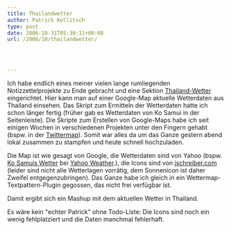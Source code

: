 ```yaml
---
title: Thailandwetter
author: Patrick Kollitsch
type: post
date: 2006-10-31T05:30:11+00:00
url: /2006/10/thailandwetter/




---
```

Ich habe endlich eines meiner vielen lange rumliegenden Notizzettelprojekte zu Ende gebracht und eine Sektion [Thailand-Wetter][1] eingerichtet. Hier kann man auf einer Google-Map aktuelle Wetterdaten aus Thailand einsehen. Das Skript zum Ermitteln der Wetterdaten hatte ich schon l&auml;nger fertig (fr&uuml;her gab es Wetterdaten von Ko Samui in der Seitenleiste). Die Skripte zum Erstellen von Google-Maps habe ich seit einigen Wochen in verschiedenen Projekten unter den Fingern gehabt (bspw. in der [Twittermap][2]). Somit war alles da um das Ganze gestern abend lokal zusammen zu stampfen und heute schnell hochzuladen. 

Die Map ist wie gesagt von Google, die Wetterdaten sind von Yahoo (bspw. [Ko Samuis Wetter][3] bei [Yahoo Weather][4].), die Icons sind von [jschreiber.com][5] (leider sind nicht alle Wetterlagen vorr&auml;tig, dem Sonnenicon ist daher Zweifel entgegenzubringen). Das Ganze habe ich gleich in ein Wettermap-Textpattern-Plugin gegossen, das nicht frei verf&uuml;gbar ist.

Damit ergibt sich ein Mashup mit dem aktuellen Wetter in Thailand.

Es w&auml;re kein "echter Patrick" ohne Todo-Liste: Die Icons sind noch ein wenig fehlplatziert und die Daten manchmal fehlerhaft.

 [1]: /thailand-wetter/
 [2]: http://grauhirn.org/twittermap
 [3]: http://us.rd.yahoo.com/dailynews/rss/weather/Ko_Samui__TH/*http://xml.weather.yahoo.com/forecast/THXX0046_c.html
 [4]: http://weather.yahoo.com/
 [5]: http://www.jschreiber.com/archives/2005/01/weather_icons_u.html